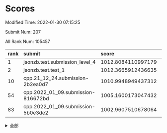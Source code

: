 # Scores

Modified Time: 2022-01-30 07:15:25

Submit Num: 207

All Rank Num: 105457

| rank |               submit               |       score        |       sigma        | pk_num |
| :--- | :--------------------------------- | :----------------- | :----------------- | :----- |
| 1    | jsonzb.test.submission_level_4     | 1012.8084110997179 | 0.7854319775679376 | 2042   |
| 2    | jsonzb.test.test_1                 | 1012.3665912436635 | 0.7961205178222885 | 2037   |
| 10   | cpp.21_12_24.submission-2b2ea0d7   | 1010.9948949437312 | 0.7849548916386649 | 2036   |
| 54   | cpp.2022_01_09.submission-816672bd | 1005.1600173047432 | 0.7062693306487657 | 2040   |
| 83   | cpp.2022_01_09.submission-5b0e3de2 | 1002.9607510678064 | 0.7045669275869757 | 2041   |


<details>
<summary>全部</summary>

| rank |                 submit                 |       score        |       sigma        | pk_num |
| :--- | :------------------------------------- | :----------------- | :----------------- | :----- |
| 1    | jsonzb.test.submission_level_4         | 1012.8084110997179 | 0.7854319775679376 | 2042   |
| 2    | jsonzb.test.test_1                     | 1012.3665912436635 | 0.7961205178222885 | 2037   |
| 3    | gobigger.level_3.submission_level_3_22 | 1011.676824629567  | 0.7835935579345837 | 2038   |
| 4    | gobigger.level_3.submission_level_3_35 | 1011.6670856162805 | 0.8086765857391904 | 2037   |
| 5    | gobigger.level_3.submission_level_3_0  | 1011.4340309790282 | 0.7766709468395301 | 2038   |
| 6    | gobigger.level_3.submission_level_3_49 | 1011.4318961646203 | 0.8201684769605405 | 2039   |
| 7    | gobigger.level_3.submission_level_3_24 | 1011.2010873945113 | 0.7525219257019408 | 2038   |
| 8    | gobigger.level_3.submission_level_3_1  | 1011.0542880058642 | 0.7992256217085054 | 2034   |
| 9    | gobigger.level_3.submission_level_3_3  | 1011.0430060231704 | 0.7598609044138956 | 2037   |
| 10   | cpp.21_12_24.submission-2b2ea0d7       | 1010.9948949437312 | 0.7849548916386649 | 2036   |
| 11   | gobigger.level_3.submission_level_3_34 | 1010.9565831665676 | 0.7524407548740385 | 2037   |
| 12   | gobigger.level_3.submission_level_3_31 | 1010.8327471576167 | 0.7746466991348409 | 2037   |
| 13   | gobigger.level_3.submission_level_3_42 | 1010.7678013605023 | 0.7885731215604984 | 2035   |
| 14   | gobigger.level_3.submission_level_3_26 | 1010.7021637512922 | 0.7673763770995266 | 2042   |
| 15   | gobigger.level_3.submission_level_3_12 | 1010.700404733162  | 0.7590306961758261 | 2038   |
| 16   | gobigger.level_3.submission_level_3_33 | 1010.5966747077565 | 0.7616792390634777 | 2037   |
| 17   | gobigger.level_3.submission_level_3_17 | 1010.5443448050917 | 0.7582078052306768 | 2039   |
| 18   | gobigger.level_3.submission_level_3_21 | 1010.4328184805115 | 0.7605320879570989 | 2038   |
| 19   | gobigger.level_3.submission_level_3_45 | 1010.3247824121315 | 0.7708359451569726 | 2039   |
| 20   | gobigger.level_3.submission_level_3_20 | 1010.1706963915483 | 0.7521391244282637 | 2040   |
| 21   | gobigger.level_3.submission_level_3_46 | 1010.1600656515341 | 0.7869680875957421 | 2037   |
| 22   | gobigger.level_3.submission_level_3_27 | 1010.1385470310539 | 0.7498371334699572 | 2037   |
| 23   | gobigger.level_3.submission_level_3_7  | 1010.0842040177629 | 0.7603456697505377 | 2032   |
| 24   | gobigger.level_3.submission_level_3_43 | 1010.0620152885742 | 0.7545615586974432 | 2036   |
| 25   | gobigger.level_3.submission_level_3_11 | 1010.0434729427791 | 0.7728848667479281 | 2037   |
| 26   | gobigger.level_3.submission_level_3_37 | 1010.0277021955941 | 0.7769445638932148 | 2035   |
| 27   | gobigger.level_3.submission_level_3_32 | 1009.9901069169748 | 0.7551490052264425 | 2039   |
| 28   | gobigger.level_3.submission_level_3_6  | 1009.9556896751038 | 0.7604971202532682 | 2041   |
| 29   | gobigger.level_3.submission_level_3_48 | 1009.9108067956628 | 0.7639064769503559 | 2042   |
| 30   | gobigger.level_3.submission_level_3_41 | 1009.9057419262634 | 0.7829845449975634 | 2040   |
| 31   | gobigger.level_3.submission_level_3_28 | 1009.9034574702682 | 0.7594308845919685 | 2046   |
| 32   | gobigger.level_3.submission_level_3_16 | 1009.8356362043621 | 0.7518364845258296 | 2036   |
| 33   | gobigger.level_3.submission_level_3_30 | 1009.8242275827121 | 0.7794293574859419 | 2036   |
| 34   | gobigger.level_3.submission_level_3_2  | 1009.8182884150798 | 0.748894003332333  | 2036   |
| 35   | gobigger.level_3.submission_level_3_9  | 1009.7866366143494 | 0.7615926696821099 | 2040   |
| 36   | gobigger.level_3.submission_level_3_18 | 1009.6428570483962 | 0.7431292291377848 | 2039   |
| 37   | gobigger.level_3.submission_level_3_10 | 1009.6034830169208 | 0.7712119833284667 | 2030   |
| 38   | gobigger.level_3.submission_level_3_13 | 1009.5811821990198 | 0.7514069032454516 | 2036   |
| 39   | gobigger.level_3.submission_level_3_29 | 1009.54823745117   | 0.7771170646807778 | 2041   |
| 40   | gobigger.level_3.submission_level_3_47 | 1009.5168135995998 | 0.7638304659885135 | 2040   |
| 41   | gobigger.level_3.submission_level_3_14 | 1009.5002302535521 | 0.7565596171758632 | 2044   |
| 42   | gobigger.level_3.submission_level_3_39 | 1009.4472381312066 | 0.7497768107767278 | 2038   |
| 43   | gobigger.level_3.submission_level_3_36 | 1009.4122827524532 | 0.750659027248939  | 2037   |
| 44   | gobigger.level_3.submission_level_3_5  | 1009.4030791815475 | 0.7355257074045589 | 2040   |
| 45   | gobigger.level_3.submission_level_3_38 | 1009.3978074828498 | 0.7458450581531697 | 2040   |
| 46   | gobigger.level_3.submission_level_3_19 | 1009.3681753062086 | 0.7566497951709156 | 2036   |
| 47   | gobigger.level_3.submission_level_3_15 | 1009.3386892493847 | 0.7260820555375439 | 2039   |
| 48   | gobigger.level_3.submission_level_3_44 | 1009.2263353178384 | 0.7501688918968507 | 2035   |
| 49   | gobigger.level_3.submission_level_3_4  | 1008.8984618433437 | 0.7506625382020713 | 2036   |
| 50   | gobigger.level_3.submission_level_3_8  | 1008.6550479105333 | 0.7563973654833172 | 2040   |
| 51   | gobigger.level_3.submission_level_3_23 | 1008.5944356728904 | 0.7319711950339235 | 2043   |
| 52   | gobigger.level_3.submission_level_3_25 | 1008.3992236379663 | 0.7561127916230921 | 2038   |
| 53   | gobigger.level_3.submission_level_3_40 | 1007.2844710105005 | 0.7286861519713766 | 2038   |
| 54   | cpp.2022_01_09.submission-816672bd     | 1005.1600173047432 | 0.7062693306487657 | 2040   |
| 55   | gobigger.level_1.submission_level_1_21 | 1004.6200335101124 | 0.7194186414856586 | 2041   |
| 56   | gobigger.level_1.submission_level_1_44 | 1004.4800987540154 | 0.7212504352629554 | 2035   |
| 57   | gobigger.level_1.submission_level_1_9  | 1004.1773745798879 | 0.7213692590075426 | 2034   |
| 58   | gobigger.level_1.submission_level_1_27 | 1004.1312835712412 | 0.728160848804299  | 2031   |
| 59   | gobigger.level_1.submission_level_1_49 | 1004.1250997707004 | 0.7264192133003132 | 2037   |
| 60   | gobigger.level_1.submission_level_1_47 | 1004.1180814090926 | 0.7238989462791806 | 2039   |
| 61   | gobigger.level_1.submission_level_1_18 | 1004.0948648318733 | 0.7119644042947384 | 2038   |
| 62   | gobigger.level_1.submission_level_1_22 | 1004.0687816574491 | 0.7309079189062491 | 2037   |
| 63   | gobigger.level_1.submission_level_1_19 | 1004.0591369268318 | 0.7060710950623875 | 2039   |
| 64   | gobigger.level_1.submission_level_1_15 | 1004.0550887757703 | 0.715273600269826  | 2038   |
| 65   | gobigger.level_1.submission_level_1_23 | 1004.0381480004718 | 0.7231106341062755 | 2040   |
| 66   | gobigger.level_1.submission_level_1_20 | 1004.0081997567988 | 0.7151513954659008 | 2038   |
| 67   | gobigger.level_1.submission_level_1_33 | 1003.9175043989711 | 0.7159328680866349 | 2040   |
| 68   | gobigger.level_1.submission_level_1_48 | 1003.8695403469686 | 0.7176888556247573 | 2037   |
| 69   | gobigger.level_1.submission_level_1_40 | 1003.8106194339808 | 0.725192937535408  | 2035   |
| 70   | gobigger.level_1.submission_level_1_29 | 1003.7891847036352 | 0.7046612224209544 | 2038   |
| 71   | gobigger.level_1.submission_level_1_14 | 1003.7884461352828 | 0.7158430141838326 | 2042   |
| 72   | gobigger.level_1.submission_level_1_34 | 1003.6366806807034 | 0.7138759309228497 | 2040   |
| 73   | gobigger.level_1.submission_level_1_13 | 1003.578692135097  | 0.7195852978524809 | 2034   |
| 74   | gobigger.level_1.submission_level_1_26 | 1003.5501163209523 | 0.7327350117497301 | 2037   |
| 75   | gobigger.level_1.submission_level_1_12 | 1003.3588598414499 | 0.7114647326140592 | 2038   |
| 76   | gobigger.level_1.submission_level_1_35 | 1003.3046700861357 | 0.7106719557942159 | 2042   |
| 77   | gobigger.level_1.submission_level_1_38 | 1003.2863523227733 | 0.7037106556910314 | 2032   |
| 78   | gobigger.level_1.submission_level_1_17 | 1003.1505521023294 | 0.7147208836256724 | 2043   |
| 79   | gobigger.level_1.submission_level_1_24 | 1003.1353644342563 | 0.7115808842675728 | 2042   |
| 80   | gobigger.level_1.submission_level_1_42 | 1003.1023819809445 | 0.712432693080304  | 2036   |
| 81   | gobigger.level_1.submission_level_1_5  | 1003.0084702200631 | 0.7166735735060957 | 2040   |
| 82   | gobigger.level_1.submission_level_1_4  | 1002.9970709339975 | 0.7035091627808954 | 2037   |
| 83   | cpp.2022_01_09.submission-5b0e3de2     | 1002.9607510678064 | 0.7045669275869757 | 2041   |
| 84   | gobigger.level_1.submission_level_1_11 | 1002.9485893524839 | 0.7010734308553508 | 2040   |
| 85   | gobigger.level_1.submission_level_1_46 | 1002.945894223801  | 0.7095001573651599 | 2040   |
| 86   | gobigger.level_1.submission_level_1_25 | 1002.9426852787499 | 0.711029580152868  | 2034   |
| 87   | gobigger.level_1.submission_level_1_1  | 1002.9316994684864 | 0.7094754372986247 | 2034   |
| 88   | gobigger.level_1.submission_level_1_8  | 1002.8858415111948 | 0.7159762362451132 | 2040   |
| 89   | gobigger.level_1.submission_level_1_32 | 1002.8744011118202 | 0.7302015061649708 | 2035   |
| 90   | gobigger.level_1.submission_level_1_16 | 1002.8482174472341 | 0.7208063647988006 | 2040   |
| 91   | gobigger.level_1.submission_level_1_10 | 1002.7951520350288 | 0.7125836284488191 | 2026   |
| 92   | gobigger.level_1.submission_level_1_30 | 1002.7849148173992 | 0.703885609184237  | 2040   |
| 93   | gobigger.level_1.submission_level_1_39 | 1002.7829618465826 | 0.7192720223833949 | 2037   |
| 94   | gobigger.level_1.submission_level_1_45 | 1002.7256525382427 | 0.7114555338904635 | 2038   |
| 95   | gobigger.level_1.submission_level_1_36 | 1002.6527934510725 | 0.708480426114101  | 2032   |
| 96   | gobigger.level_1.submission_level_1_37 | 1002.6425956224815 | 0.7211366246991034 | 2037   |
| 97   | gobigger.level_1.submission_level_1_41 | 1002.2854350111767 | 0.7037607470487843 | 2042   |
| 98   | gobigger.level_1.submission_level_1_31 | 1002.2700885991939 | 0.7133888368060997 | 2037   |
| 99   | gobigger.level_1.submission_level_1_2  | 1002.2604146711094 | 0.719060030916731  | 2033   |
| 100  | gobigger.level_1.submission_level_1_3  | 1002.1199729200216 | 0.711120563637218  | 2037   |
| 101  | gobigger.level_1.submission_level_1_6  | 1002.119629764139  | 0.7086467315441166 | 2038   |
| 102  | gobigger.level_1.submission_level_1_28 | 1002.0550750215548 | 0.7184215432286921 | 2037   |
| 103  | gobigger.level_1.submission_level_1_43 | 1001.7485732008412 | 0.7143242174064693 | 2043   |
| 104  | gobigger.level_1.submission_level_1_7  | 1001.7460537885771 | 0.7111033702245037 | 2037   |
| 105  | gobigger.level_1.submission_level_1_0  | 1001.7434878615512 | 0.6974102666617713 | 2039   |
| 106  | gobigger.random.submission_random_15   | 997.9136640322168  | 0.6986859809611283 | 2033   |
| 107  | gobigger.random.submission_random_4    | 997.175270659647   | 0.7184664128623564 | 2037   |
| 108  | gobigger.random.submission_random_10   | 997.0887262209731  | 0.7098112811104997 | 2040   |
| 109  | gobigger.random.submission_random_8    | 996.8791018661705  | 0.7169889876039568 | 2039   |
| 110  | gobigger.random.submission_random_7    | 996.8069942953716  | 0.7145944856179496 | 2041   |
| 111  | gobigger.random.submission_random_37   | 996.7935734957302  | 0.6919255257379686 | 2036   |
| 112  | gobigger.random.submission_random_9    | 996.7789666799699  | 0.6979538328276323 | 2033   |
| 113  | gobigger.random.submission_random_25   | 996.6860594181267  | 0.7131659762060922 | 2038   |
| 114  | gobigger.random.submission_random_3    | 996.6491827522485  | 0.715191286908623  | 2036   |
| 115  | gobigger.random.submission_random_34   | 996.5602484155488  | 0.7225929082609379 | 2036   |
| 116  | gobigger.random.submission_random_18   | 996.5563188604241  | 0.710299004559812  | 2038   |
| 117  | gobigger.random.submission_random_30   | 996.4480708587784  | 0.7152334248708253 | 2036   |
| 118  | gobigger.random.submission_random_24   | 996.3393198982868  | 0.7108952596318355 | 2040   |
| 119  | gobigger.random.submission_random_6    | 996.3371902098264  | 0.7014476807878972 | 2039   |
| 120  | gobigger.random.submission_random_19   | 996.2802014417131  | 0.7127607831659023 | 2045   |
| 121  | gobigger.random.submission_random_5    | 996.1898968693118  | 0.7139195513305231 | 2040   |
| 122  | gobigger.random.submission_random_14   | 996.1834603073623  | 0.713155061479947  | 2038   |
| 123  | gobigger.random.submission_random_23   | 996.1436434521335  | 0.7143637359382989 | 2043   |
| 124  | gobigger.random.submission_random_32   | 996.0777035767768  | 0.7031517924137364 | 2039   |
| 125  | gobigger.random.submission_random_38   | 996.0468341777985  | 0.7129731138699708 | 2046   |
| 126  | gobigger.random.submission_random_35   | 996.0345547858614  | 0.6984810093892523 | 2042   |
| 127  | gobigger.random.submission_random_44   | 996.0108224999802  | 0.7161180891879231 | 2039   |
| 128  | gobigger.random.submission_random_29   | 995.9914212848264  | 0.7223226194557498 | 2037   |
| 129  | gobigger.random.submission_random_2    | 995.9609531482275  | 0.7206491354511919 | 2038   |
| 130  | gobigger.random.submission_random_16   | 995.9041918366263  | 0.7178474383847968 | 2037   |
| 131  | gobigger.random.submission_random_40   | 995.8859970395389  | 0.7113121662810462 | 2039   |
| 132  | gobigger.random.submission_random_39   | 995.8842719441396  | 0.7176036223047617 | 2035   |
| 133  | gobigger.random.submission_random_48   | 995.8001254573686  | 0.7091236374141819 | 2035   |
| 134  | gobigger.random.submission_random_49   | 995.7006549333789  | 0.7138623088255037 | 2035   |
| 135  | gobigger.random.submission_random_47   | 995.6792508701761  | 0.7047099434955154 | 2039   |
| 136  | gobigger.random.submission_random_0    | 995.6744912180046  | 0.7220830832344031 | 2037   |
| 137  | gobigger.random.submission_random_21   | 995.6419670753721  | 0.7249318392480051 | 2042   |
| 138  | gobigger.random.submission_random_46   | 995.6286783515434  | 0.7047049082933687 | 2034   |
| 139  | gobigger.random.submission_random_17   | 995.600631988142   | 0.7098275755962138 | 2040   |
| 140  | gobigger.random.submission_random_31   | 995.5313497818349  | 0.710681271813762  | 2038   |
| 141  | gobigger.random.submission_random_43   | 995.505772919063   | 0.7126338179389673 | 2038   |
| 142  | gobigger.random.submission_random_33   | 995.4630260934575  | 0.7059285414108716 | 2037   |
| 143  | gobigger.random.submission_random_12   | 995.3804702302065  | 0.7066446638513157 | 2040   |
| 144  | gobigger.random.submission_random_1    | 995.3749386341233  | 0.7265164534406916 | 2035   |
| 145  | gobigger.random.submission_random_42   | 995.3658229949501  | 0.7236924408262078 | 2035   |
| 146  | gobigger.random.submission_random_45   | 995.3524082706804  | 0.7151247749808022 | 2039   |
| 147  | gobigger.random.submission_random_13   | 995.3358862738689  | 0.7189253101039016 | 2044   |
| 148  | gobigger.random.submission_random_22   | 995.327767134496   | 0.7056880648352153 | 2039   |
| 149  | gobigger.random.submission_random_27   | 995.1874674771848  | 0.6994684393353748 | 2038   |
| 150  | gobigger.random.submission_random_28   | 995.1800504721607  | 0.7094479139080867 | 2037   |
| 151  | gobigger.random.submission_random_36   | 995.0118557865646  | 0.7221771307579413 | 2034   |
| 152  | gobigger.random.submission_random_26   | 994.9490114606674  | 0.7145714787147177 | 2039   |
| 153  | gobigger.random.submission_random_11   | 994.9409151103788  | 0.7163412618154386 | 2034   |
| 154  | gobigger.random.submission_random_20   | 994.7677694277936  | 0.7218303396626365 | 2037   |
| 155  | gobigger.random.submission_random_41   | 994.6789353628992  | 0.72400698514286   | 2036   |
| 156  | gobigger.level_2.submission_level_2_15 | 994.314172660345   | 0.7238566297209809 | 2040   |
| 157  | gobigger.level_2.submission_level_2_21 | 993.9400240125515  | 0.7255729038204312 | 2034   |
| 158  | gobigger.level_2.submission_level_2_0  | 993.7943985981545  | 0.7180647485946707 | 2041   |
| 159  | gobigger.level_2.submission_level_2_41 | 993.5382491624994  | 0.7466652197567389 | 2036   |
| 160  | gobigger.level_2.submission_level_2_19 | 993.5005213961796  | 0.7499517323078289 | 2036   |
| 161  | gobigger.level_2.submission_level_2_36 | 993.3507066206957  | 0.7383960877104586 | 2037   |
| 162  | gobigger.level_2.submission_level_2_7  | 993.1968937289802  | 0.754748644194349  | 2030   |
| 163  | gobigger.level_2.submission_level_2_8  | 993.1400398854249  | 0.7451637742786208 | 2037   |
| 164  | gobigger.level_2.submission_level_2_18 | 993.1150664656055  | 0.7349942957006387 | 2038   |
| 165  | gobigger.level_2.submission_level_2_2  | 993.0263862183036  | 0.7262540665929795 | 2044   |
| 166  | gobigger.level_2.submission_level_2_33 | 992.9209736229998  | 0.7240173285709148 | 2040   |
| 167  | gobigger.level_2.submission_level_2_49 | 992.8291139056164  | 0.7338973067904099 | 2036   |
| 168  | gobigger.level_2.submission_level_2_12 | 992.8197421477253  | 0.7579159914627625 | 2036   |
| 169  | gobigger.level_2.submission_level_2_10 | 992.7688779053543  | 0.7343823488372685 | 2036   |
| 170  | gobigger.level_2.submission_level_2_47 | 992.7480783494174  | 0.7387973220208024 | 2039   |
| 171  | gobigger.level_2.submission_level_2_40 | 992.6561034088957  | 0.7393520186816189 | 2040   |
| 172  | gobigger.level_2.submission_level_2_37 | 992.5238717910707  | 0.7356848749071355 | 2037   |
| 173  | gobigger.level_2.submission_level_2_25 | 992.409610091032   | 0.7347601251663112 | 2042   |
| 174  | gobigger.level_2.submission_level_2_30 | 992.295366635919   | 0.725637110535396  | 2040   |
| 175  | gobigger.level_2.submission_level_2_45 | 992.1724949292079  | 0.7369252742151359 | 2037   |
| 176  | gobigger.level_2.submission_level_2_34 | 992.1019272108797  | 0.746299404921884  | 2039   |
| 177  | gobigger.level_2.submission_level_2_23 | 992.0497943519061  | 0.7490428761958057 | 2038   |
| 178  | gobigger.level_2.submission_level_2_42 | 991.9715174870312  | 0.7461068075619582 | 2043   |
| 179  | gobigger.level_2.submission_level_2_29 | 991.8919664849675  | 0.7392373785728383 | 2037   |
| 180  | gobigger.level_2.submission_level_2_44 | 991.8827857569854  | 0.7331601822526346 | 2037   |
| 181  | gobigger.level_2.submission_level_2_43 | 991.8767635389934  | 0.7556460645211935 | 2036   |
| 182  | gobigger.level_2.submission_level_2_38 | 991.8627857995288  | 0.7570125834471381 | 2039   |
| 183  | gobigger.level_2.submission_level_2_48 | 991.7952733332666  | 0.7524202352973257 | 2035   |
| 184  | gobigger.level_2.submission_level_2_35 | 991.7588897069968  | 0.7507244045465918 | 2035   |
| 185  | gobigger.level_2.submission_level_2_20 | 991.7090124804747  | 0.7745210462790197 | 2038   |
| 186  | gobigger.level_2.submission_level_2_24 | 991.6989239391203  | 0.7349413442383187 | 2040   |
| 187  | gobigger.level_2.submission_level_2_6  | 991.6939676262521  | 0.7516653764493676 | 2036   |
| 188  | gobigger.level_2.submission_level_2_27 | 991.6650011022415  | 0.7280142371690593 | 2035   |
| 189  | gobigger.level_2.submission_level_2_46 | 991.6422959500946  | 0.7430752693589069 | 2036   |
| 190  | gobigger.level_2.submission_level_2_9  | 991.550275254571   | 0.729342189968141  | 2038   |
| 191  | gobigger.level_2.submission_level_2_26 | 991.5244090189533  | 0.746921442192223  | 2041   |
| 192  | gobigger.level_2.submission_level_2_17 | 991.3749779712183  | 0.7442739109359577 | 2036   |
| 193  | gobigger.level_2.submission_level_2_4  | 991.326728633796   | 0.759585501404547  | 2043   |
| 194  | gobigger.level_2.submission_level_2_1  | 991.3158774970569  | 0.7457496749181928 | 2039   |
| 195  | gobigger.level_2.submission_level_2_14 | 991.2362235171362  | 0.7396206432621564 | 2040   |
| 196  | gobigger.level_2.submission_level_2_32 | 991.2151195429478  | 0.7561618168155558 | 2039   |
| 197  | gobigger.level_2.submission_level_2_28 | 991.2087338415043  | 0.7738099840416649 | 2041   |
| 198  | gobigger.level_2.submission_level_2_11 | 991.0579579187834  | 0.7515444795696626 | 2036   |
| 199  | gobigger.level_2.submission_level_2_5  | 990.9960520077152  | 0.7337834260207745 | 2030   |
| 200  | gobigger.level_2.submission_level_2_39 | 990.6766297646051  | 0.7622060002189158 | 2041   |
| 201  | gobigger.level_2.submission_level_2_13 | 990.3500262231861  | 0.7491990369003075 | 2040   |
| 202  | gobigger.level_2.submission_level_2_22 | 990.3122848837344  | 0.7379753268484333 | 2036   |
| 203  | gobigger.level_2.submission_level_2_31 | 990.2339735655793  | 0.7533539076058613 | 2040   |
| 204  | gobigger.level_2.submission_level_2_3  | 990.1293485910498  | 0.7839097597110002 | 2036   |
| 205  | gobigger.level_2.submission_level_2_16 | 989.3622714532573  | 0.7733718932807184 | 2031   |
| 206  | gobigger.none.submission_none_0        | 977.2272351349084  | 1.4202676671472323 | 2035   |
| 207  | gobigger.none.submission_none_1        | 976.0400707941002  | 1.4229799241304133 | 2032   |

</details>